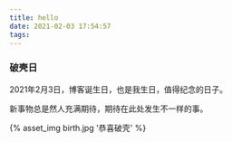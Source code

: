 ```yaml
---
title: hello
date: 2021-02-03 17:54:57
tags:
---
```

### 破壳日

2021年2月3日，博客诞生日，也是我生日，值得纪念的日子。

新事物总是然人充满期待，期待在此处发生不一样的事。

{% asset_img birth.jpg '恭喜破壳' %}

